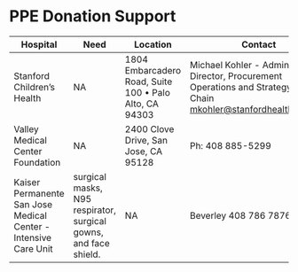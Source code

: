 # PPE Donation Support

| Hospital | Need | Location | Contact |
| --- | --- | --- | --- |
| Stanford Children’s Health | NA | 1804 Embarcadero Road, Suite 100 • Palo Alto, CA 94303| Michael Kohler - Administrative Director, Procurement Operations and Strategy Supply Chain mkohler@stanfordhealthcare.org |
| Valley Medical Center Foundation | NA | 2400 Clove Drive, San Jose, CA 95128 | Ph: 408 885-5299 |
| Kaiser Permanente San Jose Medical Center - Intensive Care Unit | surgical masks, N95 respirator, surgical gowns, and face shield.| NA | Beverley 408 786 7876
